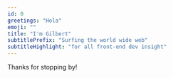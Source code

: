 ```yaml
---
id: 0
greetings: "Hola"
emoji: ""
title: "I'm Gilbert"
subtitlePrefix: "Surfing the world wide web"
subtitleHighlight: "for all front-end dev insight"
---
```


Thanks for stopping by!
